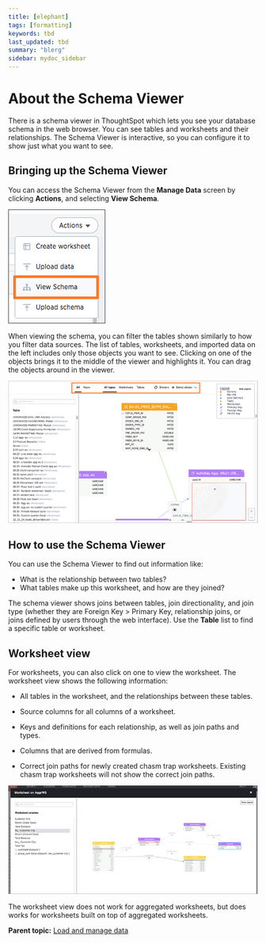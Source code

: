 ```yaml
---
title: [elephant]
tags: [formatting]
keywords: tbd
last_updated: tbd
summary: "blerg"
sidebar: mydoc_sidebar
---
```

# About the Schema Viewer

There is a schema viewer in ThoughtSpot which lets you see your database schema in the web browser. You can see tables and worksheets and their relationships. The Schema Viewer is interactive, so you can configure it to show just what you want to see.

## Bringing up the Schema Viewer

You can access the Schema Viewer from the **Manage Data** screen by clicking **Actions**, and selecting **View Schema**.

 ![](../../images/access_schema_viewer.png "Access the Schema Viewer") 

When viewing the schema, you can filter the tables shown similarly to how you filter data sources. The list of tables, worksheets, and imported data on the left includes only those objects you want to see. Clicking on one of the objects brings it to the middle of the viewer and highlights it. You can drag the objects around in the viewer.

 ![](../../images/schema_viewer.png "Schema Viewer filters") 

## How to use the Schema Viewer

You can use the Schema Viewer to find out information like:

-   What is the relationship between two tables?
-   What tables make up this worksheet, and how are they joined?

The schema viewer shows joins between tables, join directionality, and join type \(whether they are Foreign Key \> Primary Key, relationship joins, or joins defined by users through the web interface\). Use the **Table** list to find a specific table or worksheet.

## Worksheet view

For worksheets, you can also click on one to view the worksheet. The worksheet view shows the following information:

-   All tables in the worksheet, and the relationships between these tables.
-   Source columns for all columns of a worksheet.

-   Keys and definitions for each relationship, as well as join paths and types.

-   Columns that are derived from formulas.

-   Correct join paths for newly created chasm trap worksheets. Existing chasm trap worksheets will not show the correct join paths.


 ![](../../images/worksheet_viewer.png "Worksheet view example") 

The worksheet view does not work for aggregated worksheets, but does works for worksheets built on top of aggregated worksheets.

**Parent topic:** [Load and manage data](../../admin/loading/loading_intro.html)

